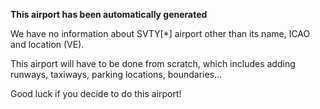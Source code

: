 **This airport has been automatically generated**

We have no information about SVTY[*] airport other than its name, ICAO and location (VE).

This airport will have to be done from scratch, which includes adding runways, taxiways, parking locations, boundaries...

Good luck if you decide to do this airport!